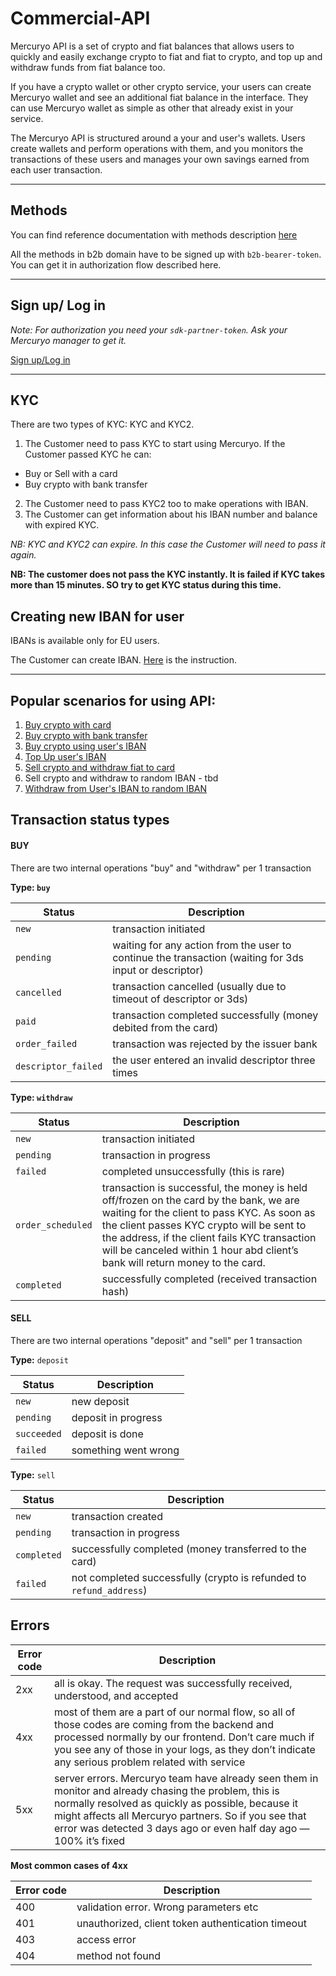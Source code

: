 # Commercial-API

Mercuryo API is a set of crypto and fiat balances that allows users to quickly and easily exchange crypto to fiat and fiat to crypto, and top up and withdraw funds from fiat balance too.

If you have a crypto wallet or other crypto service, your users can create Mercuryo wallet and see an additional fiat balance in the interface. They can use Mercuryo wallet as simple as other that already exist in your service.

The Mercuryo API is structured around a your and user's wallets. Users create wallets and perform operations with them, and you monitors the transactions of these users and manages your own savings earned from each user transaction.

***

## Methods

You can find reference documentation with methods description [here](https://sandbox-cryptosaas.mrcr.io/v1.6/comm-docs/index.html)

All the methods in b2b domain have to be signed up with `b2b-bearer-token`. You can get it in authorization flow described here.

***

## Sign up/ Log in

*Note: For authorization you need your `sdk-partner-token`. Ask your Mercuryo manager to get it.*

[Sign up/Log in](https://github.com/mercuryoio/Commercial-API/tree/master/0%20Login)


***

## KYC

There are two types of KYC: KYC and KYC2.
1. The Customer need to pass KYC to start using Mercuryo. If the Customer passed KYC he can:
 - Buy or Sell with a card
 - Buy crypto with bank transfer
2. The Customer need to pass KYC2 too to make operations with IBAN.
3. The Customer can get information about his IBAN number and balance with expired KYC.

*NB: KYC and KYC2 can expire. In this case the Customer will need to pass it again.*

**NB: The customer does not pass the KYC instantly. It is failed if KYC takes more than 15 minutes. SO try to get KYC status during this time.**

## Creating new IBAN for user

IBANs is available only for EU users.

The Customer can create IBAN. [Here](https://github.com/mercuryoio/Commercial-API/blob/master/9%20IBAN%20Create/README.md) is the instruction.

***

## Popular scenarios for using API:

1. [Buy crypto with card](https://github.com/mercuryoio/Commercial-API/tree/master/1%20Buy%20Card)
2. [Buy crypto with bank transfer](https://github.com/mercuryoio/Commercial-API/blob/master/2%20Buy%20Invoice/README.md)
3. [Buy crypto using user's IBAN](https://github.com/mercuryoio/Commercial-API/blob/master/3%20Buy%20IBAN/README.md)
4. [Top Up user's IBAN](https://github.com/mercuryoio/Commercial-API/blob/master/4%20fiat%20deposit/README.md)
5. [Sell crypto and withdraw fiat to card](https://github.com/mercuryoio/Commercial-API/blob/master/5%20Sell%20Card/README.md)
6. Sell crypto and withdraw to random IBAN - tbd
7. [Withdraw from User's IBAN to random IBAN](https://github.com/mercuryoio/Commercial-API/blob/master/8%20fiat%20withdraw/README.md)

##  Transaction status types 

#### BUY
There are two internal operations "buy" and "withdraw" per 1 transaction

**Type: `buy`**

| Status  | Description  | 
| ------------- | -------------  |
| `new` | transaction initiated |
| `pending` | waiting for any action from the user to continue the transaction (waiting for 3ds input or descriptor) |
| `cancelled` | transaction cancelled (usually due to timeout of descriptor or 3ds) |
| `paid` | transaction completed successfully (money debited from the card) |
| `order_failed` | transaction was rejected by the issuer bank |
|`descriptor_failed` | the user entered an invalid descriptor three times |

**Type: `withdraw`**

| Status  | Description  | 
| ------------- | -------------  |
| `new` | transaction initiated |
| `pending` | transaction in progress |
| `failed` | completed unsuccessfully (this is rare) |
| `order_scheduled` | transaction is successful, the money is held off/frozen on the card by the bank, we are waiting for the client to pass KYC. As soon as the client passes KYC crypto will be sent to the address, if the client fails KYC transaction will be canceled within 1 hour abd client’s bank will return money to the card.|
| `completed` | successfully completed (received transaction hash) |

#### SELL

There are two internal operations "deposit" and "sell" per 1 transaction

**Type:** `deposit`

| Status  | Description  | 
| ------------- | -------------  |
| `new` | new deposit |
| `pending`| deposit in progress |
| `succeeded` | deposit is done |
| `failed` | something went wrong |

**Type:** `sell`

| Status  | Description  | 
| ------------- | -------------  |
|`new` | transaction created |
| `pending` | transaction in progress |
| `completed` | successfully completed (money transferred to the card) |
| `failed` | not completed successfully (crypto is refunded to `refund_address`) |


## Errors

| Error code  | Description  | 
| ------------- | -------------  |
| 2xx | all is okay. The request was successfully received, understood, and accepted |
| 4xx | most of them are a part of our normal flow, so all of those codes are coming from the backend and processed normally by our frontend. Don’t care much if you see any of those in your logs, as they don’t indicate any serious problem related with service |
| 5xx | server errors. Mercuryo team have already seen them in monitor and already chasing the problem, this is normally resolved as quickly as possible, because it might affects all Mercuryo partners. So if you see that error was detected 3 days ago or even half day ago — 100% it’s fixed |


**Most common cases of 4xx**

| Error code  | Description  | 
| ------------- | -------------  |
| 400 | validation error. Wrong parameters etc | 
| 401 | unauthorized, client token authentication timeout |
| 403 | access  error |
| 404 |  method not found |

